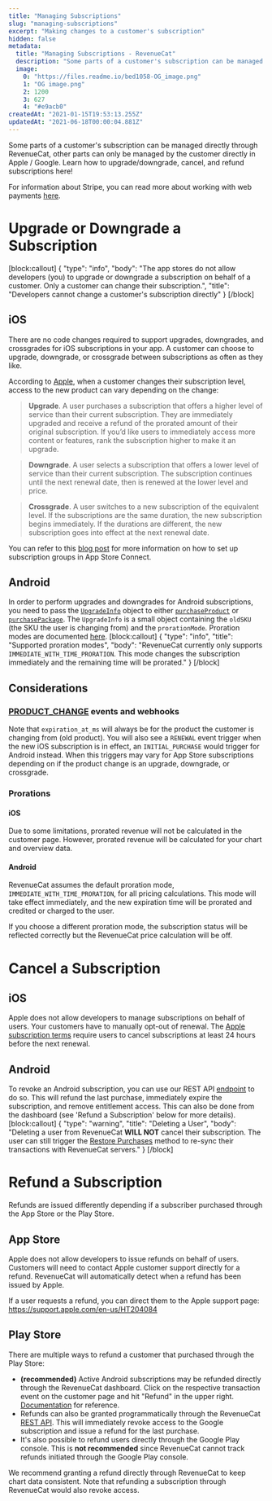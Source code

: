 ```yaml
---
title: "Managing Subscriptions"
slug: "managing-subscriptions"
excerpt: "Making changes to a customer's subscription"
hidden: false
metadata: 
  title: "Managing Subscriptions - RevenueCat"
  description: "Some parts of a customer's subscription can be managed directly through RevenueCat, other parts can only be managed by the customer directly in Apple / Google."
  image: 
    0: "https://files.readme.io/bed1058-OG_image.png"
    1: "OG image.png"
    2: 1200
    3: 627
    4: "#e9acb0"
createdAt: "2021-01-15T19:53:13.255Z"
updatedAt: "2021-06-18T00:00:04.881Z"
---
```

Some parts of a customer's subscription can be managed directly through RevenueCat, other parts can only be managed by the customer directly in Apple / Google. Learn how to upgrade/downgrade, cancel, and refund subscriptions here! 

For information about Stripe, you can read more about working with web payments [here](doc:stripe#working-with-web-payments).

# Upgrade or Downgrade a Subscription
[block:callout]
{
  "type": "info",
  "body": "The app stores do not allow developers (you) to upgrade or downgrade a subscription on behalf of a customer. Only a customer can change their subscription.",
  "title": "Developers cannot change a customer's subscription directly"
}
[/block]
## iOS
There are no code changes required to support upgrades, downgrades, and crossgrades for iOS subscriptions in your app. A customer can choose to upgrade, downgrade, or crossgrade between subscriptions as often as they like. 

According to [Apple](https://developer.apple.com/app-store/subscriptions#ranking), when a customer changes their subscription level, access to the new product can vary depending on the change:
>**Upgrade**. A user purchases a subscription that offers a higher level of service than their current subscription. They are immediately upgraded and receive a refund of the prorated amount of their original subscription. If you’d like users to immediately access more content or features, rank the subscription higher to make it an upgrade.

>**Downgrade**. A user selects a subscription that offers a lower level of service than their current subscription. The subscription continues until the next renewal date, then is renewed at the lower level and price.

>**Crossgrade**. A user switches to a new subscription of the equivalent level. If the subscriptions are the same duration, the new subscription begins immediately. If the durations are different, the new subscription goes into effect at the next renewal date.

You can refer to this [blog post](https://www.revenuecat.com/blog/ios-subscription-groups-explained) for more information on how to set up subscription groups in App Store Connect.

## Android
In order to perform upgrades and downgrades for Android subscriptions, you need to pass the [`UpgradeInfo`](https://sdk.revenuecat.com/android/purchases/com.revenuecat.purchases/-upgrade-info/index.html) object to either [`purchaseProduct`](https://sdk.revenuecat.com/android/purchases/com.revenuecat.purchases/-purchases/purchase-product.html) or [`purchasePackage`](https://sdk.revenuecat.com/android/purchases/com.revenuecat.purchases/-purchases/purchase-package.html). The `UpgradeInfo` is a small object containing the `oldSKU` (the SKU the user is changing from) and the `prorationMode`. Proration modes are documented [here](https://developer.android.com/reference/com/android/billingclient/api/BillingFlowParams.ProrationMode).
[block:callout]
{
  "type": "info",
  "title": "Supported proration modes",
  "body": "RevenueCat currently only supports `IMMEDIATE_WITH_TIME_PRORATION`. This mode changes the subscription immediately and the remaining time will be prorated."
}
[/block]
## Considerations
### [PRODUCT_CHANGE](doc:customer-history#event-types) events and webhooks
Note that `expiration_at_ms` will always be for the product the customer is changing from (old product). You will also see a `RENEWAL` event trigger when the new iOS subscription is in effect, an `INITIAL_PURCHASE` would trigger for Android instead. When this triggers may vary for App Store subscriptions depending on if the product change is an upgrade, downgrade, or crossgrade.

### Prorations
#### iOS
Due to some limitations, prorated revenue will not be calculated in the customer page. However, prorated revenue will be calculated for your chart and overview data.

#### Android
RevenueCat assumes the default proration mode, `IMMEDIATE_WITH_TIME_PRORATION`, for all pricing calculations. This mode will take effect immediately, and the new expiration time will be prorated and credited or charged to the user.

If you choose a different proration mode, the subscription status will be reflected correctly but the RevenueCat price calculation will be off.

# Cancel a Subscription

## iOS
Apple does not allow developers to manage subscriptions on behalf of users. Your customers have to manually opt-out of renewal. The [Apple subscription terms](https://support.apple.com/en-us/HT202039) require users to cancel subscriptions at least 24 hours before the next renewal.

## Android
To revoke an Android subscription, you can use our REST API [endpoint](https://docs.revenuecat.com/reference#revoke-a-google-subscription) to do so. This will refund the last purchase, immediately expire the subscription, and remove entitlement access. This can also be done from the dashboard (see 'Refund a Subscription' below for more details).
[block:callout]
{
  "type": "warning",
  "title": "Deleting a User",
  "body": "Deleting a user from RevenueCat **WILL NOT** cancel their subscription. The user can still trigger the [Restore Purchases](doc:making-purchases#restoring-purchases) method to re-sync their transactions with RevenueCat servers."
}
[/block]
# Refund a Subscription

Refunds are issued differently depending if a subscriber purchased through the App Store or the Play Store.

## App Store
Apple does not allow developers to issue refunds on behalf of users. Customers will need to contact Apple customer support directly for a refund. RevenueCat will automatically detect when a refund has been issued by Apple.

If a user requests a refund, you can direct them to the Apple support page: https://support.apple.com/en-us/HT204084

## Play Store
There are multiple ways to refund a customer that purchased through the Play Store:

- **(recommended)** Active Android subscriptions may be refunded directly through the RevenueCat dashboard. Click on the respective transaction event on the customer page and hit "Refund" in the upper right. [Documentation](https://docs.revenuecat.com/docs/customer-history#refunding-purchases) for reference.
- Refunds can also be granted programmatically through the RevenueCat [REST API](https://docs.revenuecat.com/reference#revoke-a-google-subscription). This will immediately revoke access to the Google subscription and issue a refund for the last purchase.
- It's also possible to refund users directly through the Google Play console. This is **not recommended** since RevenueCat cannot track refunds initiated through the Google Play console. 

We recommend granting a refund directly through RevenueCat to keep chart data consistent. Note that refunding a subscription through RevenueCat would also revoke access.